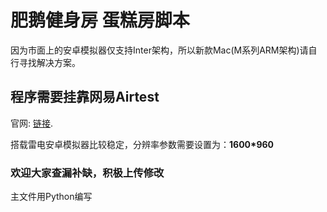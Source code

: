 <h1>肥鹅健身房 蛋糕房脚本</h1>
<p>因为市面上的安卓模拟器仅支持Inter架构，所以新款Mac(M系列ARM架构)请自行寻找解决方案。</p>
<h2>程序需要挂靠网易Airtest</h2>
<p>官网: <a href="http://airtest.netease.com" title="Airtest IDE">
链接</a>.</p>
<p>搭载雷电安卓模拟器比较稳定，分辨率参数需要设置为：<strong>1600*960</strong></p>

<h3>欢迎大家查漏补缺，积极上传修改</h3> 
<p>主文件用Python编写</p>
